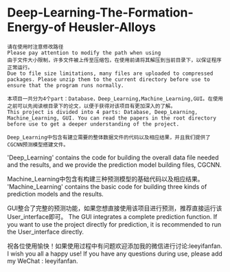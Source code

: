 # Deep-Learning-The-Formation-Energy-of Heusler-Alloys
    请在使用时注意修改路径
    Please pay attention to modify the path when using
    由于文件大小限制，许多文件被上传至压缩包，在使用前请将其解压到当前目录下，以保证程序正常运行。
    Due to file size limitations, many files are uploaded to compressed packages. Please unzip them to the current directory before use to ensure that the program runs normally.

    本项目一共分为4个part：Database，Deep_Learning,Machine_Learning,GUI。在使用之前可以先阅读根目录下的论文，以便于获得对该项目有更加深入的了解。
    This project is divided into 4 parts: Database, Deep_Learning, Machine_Learning, GUI. You can read the papers in the root directory before use to get a deeper understanding of the project.
    
    Deep_Learning中包含有建立需要的整体数据文件的代码以及相应结果，并且我们提供了CGCNN预测模型搭建文件。
'Deep_Learning' contains the code for building the overall data file needed and the results, and we provide the prediction model building files, CGCNN. 

Machine_Learning中包含有构建三种预测模型的基础代码以及相应结果。
'Machine_Learning' contains the basic code for building three kinds of prediction models and the results.

GUI整合了完整的预测功能，如果您想直接使用该项目进行预测，推荐直接运行该User_interface即可。
The GUI integrates a complete prediction function. If you want to use the project directly for prediction, it is recommended to run the User_interface directly.

祝各位使用愉快！如果使用过程中有问题欢迎添加我的微信进行讨论:leeyifanfan.
I wish you all a happy use! If you have any questions during use, please add my WeChat : leeyifanfan.
